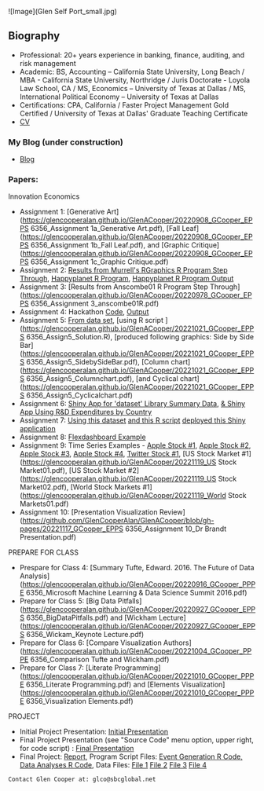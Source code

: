 ![Image](Glen Self Port_small.jpg)
## Biography

- Professional: 20+ years experience in banking, finance, auditing, and risk management
- Academic: BS, Accounting – California State University, Long Beach / MBA - California State University, Northridge / Juris Doctorate - Loyola Law School, CA / MS, Economics – University of Texas at Dallas / MS, International Political Economy – University of Texas at Dallas
- Certifications: CPA, California / Faster Project Management Gold Certified / University of Texas at Dallas' Graduate Teaching Certificate
- [CV](https://github.com/GlenCooperAlan/GlenACooper/blob/e218e77a99cfa9d2a367705ac7954878c9557bb9/GlenCooper_Resume_GetHub.pdf)

### My Blog (under construction)
- [Blog](https://glencooperalan.github.io/Blog/)

### Papers:
Innovation Economics
- Assignment 1: [Generative Art](https://glencooperalan.github.io/GlenACooper/20220908_GCooper_EPPS 6356_Assignment 1a_Generative Art.pdf), [Fall Leaf](https://glencooperalan.github.io/GlenACooper/20220908_GCooper_EPPS 6356_Assignment 1b_Fall Leaf.pdf), and [Graphic Critique](https://glencooperalan.github.io/GlenACooper/20220908_GCooper_EPPS 6356_Assignment 1c_Graphic Critique.pdf)
- Assignment 2: [Results from Murrell's RGraphics R Program Step Through](https://glencooperalan.github.io/GlenACooper/20220917_murrell01_R_Output.pdf), [Happyplanet R Program](https://glencooperalan.github.io/GlenACooper/20220918_assignment02_R_Program.pdf), [Happyplanet R Program Output](https://glencooperalan.github.io/GlenACooper/20220918_assignment02_graphs.pdf)
- Assignment 3: [Results from Anscombe01 R Program Step Through](https://glencooperalan.github.io/GlenACooper/20220978_GCooper_EPPS 6356_Assignment 3_anscombe01R.pdf)
- Assignment 4: Hackathon [Code](https://glencooperalan.github.io/GlenACooper/hackathon_code.qmd), [Output](https://glencooperalan.github.io/GlenACooper/Hackathon_output.pdf)
- Assignment 5: [From data set](https://glencooperalan.github.io/GlenACooper/20221020_CountryRDSpendperGDP.xlsx), [using R script ](https://glencooperalan.github.io/GlenACooper/20221021_GCooper_EPPS 6356_Assign5_Solution.R), [produced following graphics: Side by Side Bar](https://glencooperalan.github.io/GlenACooper/20221021_GCooper_EPPS 6356_Assign5_SidebySideBar.pdf), [Column chart](https://glencooperalan.github.io/GlenACooper/20221021_GCooper_EPPS 6356_Assign5_Columnchart.pdf), [and Cyclical chart](https://glencooperalan.github.io/GlenACooper/20221021_GCooper_EPPS 6356_Assign5_Cyclicalchart.pdf)
- Assignment 6: [Shiny App for 'dataset' Library Summary Data](https://metgp7-glen-cooper.shinyapps.io/Shiny_Assign_6b/), [& Shiny App Using R&D Expenditures by Country](https://metgp7-glen-cooper.shinyapps.io/Shiny_Assign_6d_6e/)
- Assignment 7: [Using this dataset](https://github.com/GlenCooperAlan/GlenACooper/blob/gh-pages/20221020_CountryRDSpendperGDP.xlsx) [and this R script](https://github.com/GlenCooperAlan/GlenACooper/blob/gh-pages/20221027_app_Assign%207.R) [deployed this Shiny application](https://t5904j-kjaura1.shinyapps.io/Hackathon2/)
- Assignment 8: [Flexdashboard Example](https://glencooperalan.github.io/GlenACooper/Datavisualization_GlenC_storyboard.html)
- Assignment 9: Time Series Examples - [Apple Stock #1](https://glencooperalan.github.io/GlenACooper/20221119_AppleStkPrices01.pdf), [Apple Stock #2](https://glencooperalan.github.io/GlenACooper/20221119_AppleStkPrices02.pdf), [Apple Stock #3](https://glencooperalan.github.io/GlenACooper/20221119_AppleStkPrices03.pdf), [Apple Stock #4](https://glencooperalan.github.io/GlenACooper/20221119_AppleStkPrices04.pdf), [Twitter Stock #1](https://glencooperalan.github.io/GlenACooper/20221119_TwitterStkPrices.pdf), [US Stock Market #1](https://glencooperalan.github.io/GlenACooper/20221119_US Stock Market01.pdf), [US Stock Market #2](https://glencooperalan.github.io/GlenACooper/20221119_US Stock Market02.pdf), [World Stock Markets #1](https://glencooperalan.github.io/GlenACooper/20221119_World Stock Markets01.pdf)
- Assignment 10: [Presentation Visualization Review](https://github.com/GlenCooperAlan/GlenACooper/blob/gh-pages/20221117_GCooper_EPPS 6356_Assignment 10_Dr Brandt Presentation.pdf)

PREPARE FOR CLASS
- Prespare for Class 4: [Summary Tufte, Edward. 2016. The Future of Data Analysis](https://glencooperalan.github.io/GlenACooper/20220916_GCooper_PPPE 6356_Microsoft Machine Learning & Data Science Summit 2016.pdf)
- Prepare for Class 5: [Big Data Pitfalls](https://glencooperalan.github.io/GlenACooper/20220927_GCooper_EPPS 6356_BigDataPitfalls.pdf) and [Wickham Lecture](https://glencooperalan.github.io/GlenACooper/20220927_GCooper_EPPS 6356_Wickam_Keynote Lecture.pdf)
- Prepare for Class 6: [Compare Visualization Authors](https://glencooperalan.github.io/GlenACooper/20221004_GCooper_PPPE 6356_Comparison Tufte and Wickham.pdf)
- Prepare for Class 7: [Literate Programming](https://glencooperalan.github.io/GlenACooper/20221010_GCooper_PPPE 6356_Literate Programming.pdf) and [Elements Visualization](https://glencooperalan.github.io/GlenACooper/20221010_GCooper_PPPE 6356_Visualization Elements.pdf)

PROJECT
- Initial Project Presentation: [Initial Presentation](https://kiranjaura.quarto.pub/events_final/proposal.html#/title-slide)
- Final Project Presentation (see "Source Code" menu option, upper right, for code script) : [Final Presentation](https://t5904j-kjaura1.shinyapps.io/Storyboard/_w_529b15f0/Story.Rmd)
- Final Project: [Report](https://glencooperalan.github.io/GlenACooper/20201209_EPPS6356_FinalProject_Jaura_Cooper_Si_Sianan.pdf), Program Script Files: [Event Generation R Code,](https://glencooperalan.github.io/GlenACooper/20221209_EventGenerationScript.R) [Data Analyses R Code](https://glencooperalan.github.io/GlenACooper/20221209_Data_Analysis_R_script.R), Data Files: [File 1](https://glencooperalan.github.io/GlenACooper/ASEAN_Eventdata.json) [File 2](https://glencooperalan.github.io/GlenACooper/China-Global-Investment-Tracker-2022-SPRING-final-1.xlsx) [File 3](https://glencooperalan.github.io/GlenACooper/EPPS6356_Data4R_TEMP.xlsx) [File 4](https://glencooperalan.github.io/GlenACooper/EPPS6356_DatafromR.xlsx)


```
Contact Glen Cooper at: glco@sbcglobal.net
```
